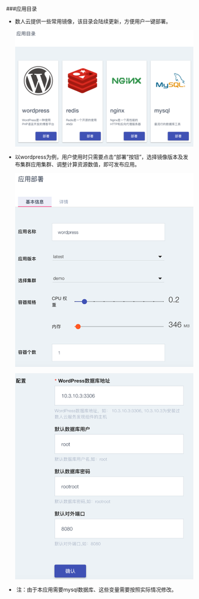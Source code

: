 ###应用目录

  * 数人云提供一些常用镜像，该目录会陆续更新，方便用户一键部署。 
  
    ![应用目录](app_store.png)
  
  * 以wordpress为例，用户使用时只需要点击“部署”按钮”，选择镜像版本及发布集群应用集群、调整计算资源数值，即可发布应用。

    ![demo](app_store_demo.png)
    
    ![demo](app_store_demo_env.png)
 
*  注：由于本应用需要mysql数据库、这些变量需要按照实际情况修改。